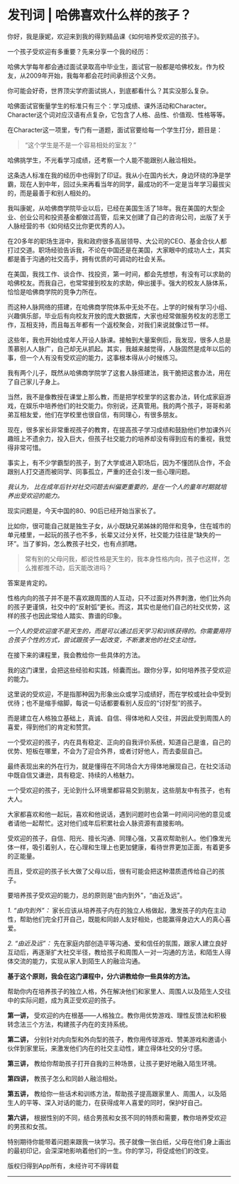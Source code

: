 # 发刊词 | 哈佛喜欢什么样的孩子？

你好，我是康妮，欢迎来到我的得到精品课《如何培养受欢迎的孩子》。

一个孩子受欢迎有多重要？先来分享一个我的经历：

哈佛大学每年都会通过面试录取高中毕业生，面试官一般都是哈佛校友。作为校友，从2009年开始，我每年都会花时间承担这个义务。

你可能会好奇，世界顶尖学府面试挑人，到底都看什么？其实没那么复杂。

哈佛面试官衡量学生的标准只有三个：学习成绩、课外活动和Character。Character这个词对应汉语有点复杂，它包含了人格、品性、价值观、性格等等。

在Character这一项里，专门有一道题，面试官要给每一个学生打分，题目是：

> “这个学生是不是一个容易相处的室友？”

哈佛挑学生，不光看学习成绩，还考察一个人能不能跟别人融洽相处。

这条选人标准在我的经历中也得到了印证。我从小在国内长大，身边环绕的净是学霸，现在人到中年，回过头来再看当年的同学，最成功的不一定是当年学习最拔尖的，而是最善于和别人相处的。

我叫康妮，从哈佛商学院毕业以后，已经在美国生活了18年。我在美国的大型企业、创业公司和投资基金都做过高管，后来又创建了自己的咨询公司，出版了关于人脉经营的书《如何结交比你更优秀的人》。

在20多年的职场生涯中，我和政府很多高层领导、大公司的CEO、基金合伙人都打过交道。职场经验告诉我，不论在中国还是在美国，大家眼中的成功人士，其实都是善于沟通的社交高手，拥有优质的可调动的社会关系。

在美国，我找工作、谈合作、找投资，第一时间，都会先想想，有没有可以求助的哈佛校友。而我自己，也常常接到校友的求助，伸出援手。强大的校友人脉体系，恰恰是哈佛商学院的竞争力所在。

而这种人脉网络的搭建，在哈佛商学院体系中无处不在。上学的时候有学习小组、兴趣俱乐部，毕业后有向校友开放的庞大数据库，大家也经常做服务校友的志愿工作，互相支持，而且每五年都有一个返校聚会，对我们来说就像过节一样。

这些年，我也开始给成年人开设人脉课。接触到大量案例后，我发现，很多人总是羡慕别人人脉广，自己却无从抓起。其实，我越来越觉得，人脉固然是成年以后的事，但一个人有没有受欢迎的能力，这事根本得从小时候练习。

我有两个儿子，既然从哈佛商学院学了这套人脉搭建法，我干脆把这套办法，用在了自己家儿子身上。

当然，我不是像教授在课堂上那么教，而是把学校里学的这套办法，转化成家庭游戏，在娱乐中培养他们的社交能力。你别说，还真管用。我的两个孩子，哥哥和弟弟互相友爱，他们在学校里也很自信，有同理心，有很多朋友。

现在，很多家长非常重视孩子的教育，在提高孩子学习成绩和鼓励他们参加课外兴趣班上不遗余力，投入巨大，但孩子社交能力的培养却没有得到应有的重视，我觉得非常可惜。

事实上，有不少学霸型的孩子，到了大学或进入职场后，因为不懂团队合作，不会跟别人打交道而被同学、同事孤立，严重的还会引发一些心理问题。

 *我认为，*  *比在成年后针对社交问题去纠偏更重要的，是在一个人的童年时期就培养出受欢迎的能力。*

现实问题是，今天中国的80、90后已经开始当家长了。

比如你，很可能自己就是独生子女，从小既缺兄弟姊妹的陪伴和竞争，住在城市的单元楼里，一起玩的孩子也不多，长辈又过分关怀，社交能力往往是“缺失的一环”。当了爹妈，怎么教孩子社交，也有点抓瞎。

> 常有别的父母问我，都说性格是天生的，我本身性格内向，孩子也这样，怎么推都推不动，后天能改进吗？

答案是肯定的。

性格内向的孩子并不是不喜欢跟周围的人互动，只不过面对外界刺激，他们比外向的孩子更谨慎，社交中的“反射弧”更长。而这，其实也是他们自己的社交优势，这样的孩子也因此常给人踏实、靠谱的印象。

 *一个人的受欢迎度不是天生的，而是可以通过后天学习和训练获得的。你需要用符合孩子个性的方式，尝试跟孩子一起改变，不断激发他的社交主动性。*

在接下来的课程里，我会教给你一些具体的方法。

我的这门课里，会把这些经验和实践，倾囊而出。跟你分享，如何培养孩子受欢迎的能力。

这里说的受欢迎，不是指那种因为形象出众或学习成绩好，而在学校或社会中受到优待；也不是缩手缩脚，每说一句话都要看别人反应的“讨好型”的孩子。

而是建立在人格独立基础上，真诚、自信、得体地和人交往，并因此受到周围人的喜爱，得到他们的肯定和赞赏。

一个受欢迎的孩子，内在具有稳定、正向的自我评价系统，知道自己是谁，自己的优势、短板在哪里，不会为了迎合外界，或者讨好他人，而去委屈自己。

最终表现出来的外在行为，就是懂得在不同场合大方得体地展现自己，在社交活动中既自信又谦逊，具有稳定、持续的人格魅力。

一个受欢迎的孩子，无论到什么环境里都容易交到朋友，这些朋友中有孩子，也有大人。

大家都喜欢和他一起玩，喜欢和他说话，遇到问题时也会第一时间问问他的意见或者请他一起帮忙。这对他们成年后积累社会人脉资源有直接影响。

受欢迎的孩子，自信、阳光、擅长沟通、同理心强，又喜欢帮助别人。他们像发光体一样，吸引着别人，在心理和生理上也更加健康，看待世界更加正面，有着更多的正能量。

而且，受欢迎的孩子长大做了父母以后，很有可能会把这种潜质遗传给自己的孩子。

要培养孩子受欢迎的能力，总的原则是“由内到外”，“由近及远”。

 *1. “由内到外”：* 家长应该从培养孩子内在的独立人格做起，激发孩子的内在主动性，帮助他们完全打开自己，既能和同龄人友好相处，也能赢得身边大人的真心喜爱。

 *2. “由近及远”：* 先在家庭内部创造平等沟通、爱和信任的氛围，跟家人建立良好互动后，再逐渐扩大社交半径，教给孩子和周围人一对一沟通的方法，和陌生人得体交流的能力，实现从家人到陌生人的融洽沟通。

 **基于这个原则，我会在这门课程中，分六讲教给你一些具体的方法。**

帮助你内在培养孩子的独立人格，外在解决他们和家里人、周围人以及陌生人交往中的实际问题，成为真正受欢迎的孩子。

 **第一讲，** 受欢迎的内在根基——人格独立。教你用优势游戏、理性反馈法和积极转念法三个方法，构建孩子内在的支持系统。

 **第二讲，** 分别针对内向型和外向型的孩子，教你用传球游戏、赞美游戏和邀请小伙伴到家里玩，来激发他们内在的社交主动性，建立得体社交的分寸感。

 **第三讲，** 教给你帮助孩子打开自我的三种场景，让孩子更好地融入陌生环境。

 **第四讲，** 教孩子怎么和同龄人融洽相处。

 **第五讲，** 教给你一些话术和训练方法，帮助孩子提高跟家里人、周围人，以及陌生人的平等、深入对话的能力，在获得成年人喜爱的同时，保护好自己。

 **第六讲，** 根据性别的不同，结合男孩和女孩不同的特质和需要，教你培养受欢迎的男孩和女孩。

特别期待你能带着问题来跟我一块学习。孩子就像一张白纸，父母在他们身上画出的最初印记，会深深地影响着他们的一生。你的学习，将促成他们的改变。

版权归得到App所有，未经许可不得转载

---
